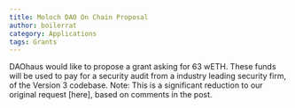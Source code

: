 ```yaml
---
title: Moloch DAO On Chain Proposal
author: boilerrat
category: Applications
tags: Grants
---
```


DAOhaus would like to propose a grant asking for 63 wETH. These funds will be used to pay for a security audit from a industry leading security firm, of the Version 3 codebase.  Note: This is a significant reduction to our original request [here], based on comments in the post. 
